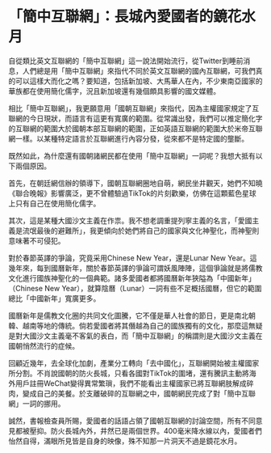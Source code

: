 # 「簡中互聯網」：長城內愛國者的鏡花水月


自從類比英文互聯網的「簡中互聯網」這一說法開始流行，從Twitter到睡前消息，人們總是用「簡中互聯網」來指代不同於英文互聯網的國內互聯網，可我們真的可以這樣大而化之嗎？要知道，包括新加坡、大馬華人在內，不少東南亞國家的華族都在使用簡化儒字，況且新加坡還有幾個頗具影響的國文媒體。

相比「簡中互聯網」，我更願意用「國朝互聯網」來指代，因為主權國家規定了互聯網的今日現狀，而語言有這更有寬廣的範圍。從常識出發，我們可以推定簡化字的互聯網的範圍大於國朝本部互聯網的範圍，正如英語互聯網的範圍大於米帝互聯網一樣。以某種特定語言於互聯網進行內容分發，從來都不是特定國的壟斷。

既然如此，為什麼還有國朝諸網民都在使用「簡中互聯網」一詞呢？我想大抵有以下兩個原因。

首先，在朝廷網信辦的領導下，國朝互聯網圈地自萌，網民坐井觀天，她們不知曉《聯合晚報》影響廣泛，更不曾體驗過TikTok的片刻歡樂，仿佛在這顆藍色星球上只有自己在使用簡化儒字。

其次，這是某種大國沙文主義在作祟。我不想老調重提列寧主義的名言，「愛國主義是流氓最後的避難所」，我更傾向於她們將自己的國家與文化神聖化，而神聖則意味著不可侵犯。

對於春節英譯的爭論，究竟采用Chinese New Year，還是Lunar New Year。這幾年來，每到國曆新年，關於春節英譯的爭論可謂妖風陣陣，這個爭論就是將儒教文化進行國族神聖化的一個典範。諸多愛國者都將國曆新年狹隘為「中國新年」（Chinese New Year），就算陰曆（Lunar）一詞有些不足概括國曆，但它的範圍總比「中國新年」寬廣更多。

國曆新年是儒教文化圈的共同文化圖騰，它不僅是華人社會的節日，更是南北朝韓、越南等地的傳統。倘若愛國者將其僭越為自己的國族獨有的文化，那麼這無疑是對大國沙文主義毫不客氣的表白，而「簡中互聯網」的稱謂則是大國沙文主義在國朝悄然流行的症候。

回顧近幾年，去全球化加劇，產業分工轉向「去中國化」，互聯網開始被主權國家所分割。不肖說國朝的防火長城，只看各國對TikTok的圍堵，還有騰訊主動將海外用戶註冊WeChat變得異常繁瑣，我們不能看出主權國家已將互聯網肢解成碎肉，變成自己的美餐。於支離破碎的互聯網之中，國朝網民完成了對「簡中互聯網」一詞的挪用。

誠然，書報檢查員所賜，愛國者的話語占領了國朝互聯網的討論空間，所有不同意見都被壓抑。防火長城內外，井然已是兩個世界。400毫米降水線以內，愛國者們怡然自得，滿眼所見皆是自身的映像，殊不知那一片洞天不過是鏡花水月。

